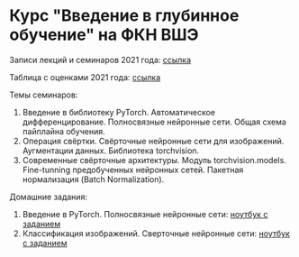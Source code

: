 # Курс "Введение в глубинное обучение" на ФКН ВШЭ

Записи лекций и семинаров 2021 года: [ссылка](https://www.youtube.com/playlist?list=PLEwK9wdS5g0rj_cRQ3iFGAHLJNRkX5nO2)

Таблица с оценками 2021 года: [ссылка](https://docs.google.com/spreadsheets/d/1ftHKIu0VDypvI8LRkTK8kGJPgJxLaZzvtPECBLxCP1Y/edit?usp=sharing)

Темы семинаров:

1. Введение в библиотеку PyTorch. Автоматическое дифференцирование. Полносвязные нейронные сети. Общая схема пайплайна обучения.
2. Операция свёртки. Свёрточные нейронные сети для изображений. Аугментации данных. Библиотека torchvision.
3. Современные свёрточные архитектуры. Модуль torchvision.models. Fine-tunning предобученных нейронных сетей. Пакетная нормализация (Batch Normalization).

Домашние задания:

1. Введение в PyTorch. Полносвязные нейронные сети: [ноутбук с заданием](https://github.com/isadrtdinov/intro-to-dl-hse/blob/main/homeworks/homework-01-mlp.ipynb)
2. Классификация изображений. Сверточные нейронные сети: [ноутбук с заданием](https://github.com/isadrtdinov/intro-to-dl-hse/blob/main/homeworks/homework-02-cnn.ipynb)
